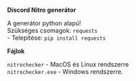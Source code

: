 **Discord Nitro generátor**

A generátor python alapú!<br/>
Szükséges csomagok: `requests`<br/>
    - Telepítése: `pip install requests`

**Fájlok**

`nitrochecker` - MacOS és Linux rendszerre<br/>
`nitrochecker.exe` - Windows rendszerre.
